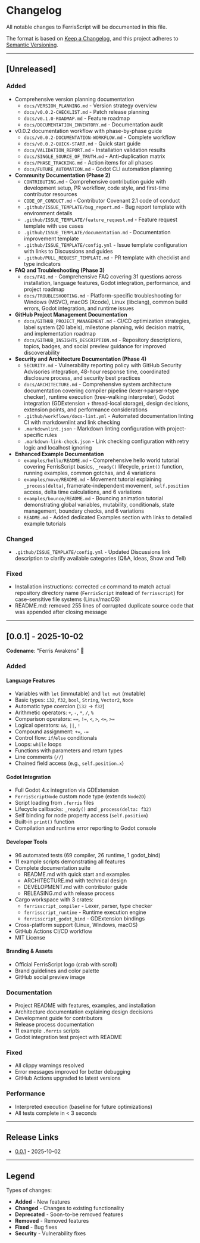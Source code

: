 # Changelog

All notable changes to FerrisScript will be documented in this file.

The format is based on [Keep a Changelog](https://keepachangelog.com/en/1.0.0/),
and this project adheres to [Semantic Versioning](https://semver.org/spec/v2.0.0.html).

---

## [Unreleased]

### Added
- Comprehensive version planning documentation
  - `docs/VERSION_PLANNING.md` - Version strategy overview
  - `docs/v0.0.2-CHECKLIST.md` - Patch release planning
  - `docs/v0.1.0-ROADMAP.md` - Feature roadmap
  - `docs/DOCUMENTATION_INVENTORY.md` - Documentation audit
- v0.0.2 documentation workflow with phase-by-phase guide
  - `docs/v0.0.2-DOCUMENTATION-WORKFLOW.md` - Complete workflow
  - `docs/v0.0.2-QUICK-START.md` - Quick start guide
  - `docs/VALIDATION_REPORT.md` - Installation validation results
  - `docs/SINGLE_SOURCE_OF_TRUTH.md` - Anti-duplication matrix
  - `docs/PHASE_TRACKING.md` - Action items for all phases
  - `docs/FUTURE_AUTOMATION.md` - Godot CLI automation planning
- **Community Documentation (Phase 2)**
  - `CONTRIBUTING.md` - Comprehensive contribution guide with development setup, PR workflow, code style, and first-time contributor resources
  - `CODE_OF_CONDUCT.md` - Contributor Covenant 2.1 code of conduct
  - `.github/ISSUE_TEMPLATE/bug_report.md` - Bug report template with environment details
  - `.github/ISSUE_TEMPLATE/feature_request.md` - Feature request template with use cases
  - `.github/ISSUE_TEMPLATE/documentation.md` - Documentation improvement template
  - `.github/ISSUE_TEMPLATE/config.yml` - Issue template configuration with links to Discussions and guides
  - `.github/PULL_REQUEST_TEMPLATE.md` - PR template with checklist and type indicators
- **FAQ and Troubleshooting (Phase 3)**
  - `docs/FAQ.md` - Comprehensive FAQ covering 31 questions across installation, language features, Godot integration, performance, and project roadmap
  - `docs/TROUBLESHOOTING.md` - Platform-specific troubleshooting for Windows (MSVC), macOS (Xcode), Linux (libclang), common build errors, Godot integration, and runtime issues
- **GitHub Project Management Documentation**
  - `docs/GITHUB_PROJECT_MANAGEMENT.md` - CI/CD optimization strategies, label system (20 labels), milestone planning, wiki decision matrix, and implementation roadmap
  - `docs/GITHUB_INSIGHTS_DESCRIPTION.md` - Repository descriptions, topics, badges, and social preview guidance for improved discoverability
- **Security and Architecture Documentation (Phase 4)**
  - `SECURITY.md` - Vulnerability reporting policy with GitHub Security Advisories integration, 48-hour response time, coordinated disclosure process, and security best practices
  - `docs/ARCHITECTURE.md` - Comprehensive system architecture documentation covering compiler pipeline (lexer→parser→type checker), runtime execution (tree-walking interpreter), Godot integration (GDExtension + thread-local storage), design decisions, extension points, and performance considerations
  - `.github/workflows/docs-lint.yml` - Automated documentation linting CI with markdownlint and link checking
  - `.markdownlint.json` - Markdown linting configuration with project-specific rules
  - `.markdown-link-check.json` - Link checking configuration with retry logic and localhost ignoring
- **Enhanced Example Documentation**
  - `examples/hello/README.md` - Comprehensive hello world tutorial covering FerrisScript basics, `_ready()` lifecycle, `print()` function, running examples, common gotchas, and 4 variations
  - `examples/move/README.md` - Movement tutorial explaining `_process(delta)`, framerate-independent movement, `self.position` access, delta time calculations, and 6 variations
  - `examples/bounce/README.md` - Bouncing animation tutorial demonstrating global variables, mutability, conditionals, state management, boundary checks, and 6 variations
  - `README.md` - Added dedicated Examples section with links to detailed example tutorials

### Changed
- `.github/ISSUE_TEMPLATE/config.yml` - Updated Discussions link description to clarify available categories (Q&A, Ideas, Show and Tell)

### Fixed
- Installation instructions: corrected `cd` command to match actual repository directory name (`FerrisScript` instead of `ferrisscript`) for case-sensitive file systems (Linux/macOS)
- README.md: removed 255 lines of corrupted duplicate source code that was appended after closing message

---

## [0.0.1] - 2025-10-02

**Codename**: "Ferris Awakens" 🦀

### Added

#### Language Features
- Variables with `let` (immutable) and `let mut` (mutable)
- Basic types: `i32`, `f32`, `bool`, `String`, `Vector2`, `Node`
- Automatic type coercion (`i32` → `f32`)
- Arithmetic operators: `+`, `-`, `*`, `/`, `%`
- Comparison operators: `==`, `!=`, `<`, `>`, `<=`, `>=`
- Logical operators: `&&`, `||`, `!`
- Compound assignment: `+=`, `-=`
- Control flow: `if`/`else` conditionals
- Loops: `while` loops
- Functions with parameters and return types
- Line comments (`//`)
- Chained field access (e.g., `self.position.x`)

#### Godot Integration
- Full Godot 4.x integration via GDExtension
- `FerrisScriptNode` custom node type (extends `Node2D`)
- Script loading from `.ferris` files
- Lifecycle callbacks: `_ready()` and `_process(delta: f32)`
- Self binding for node property access (`self.position`)
- Built-in `print()` function
- Compilation and runtime error reporting to Godot console

#### Developer Tools
- 96 automated tests (69 compiler, 26 runtime, 1 godot_bind)
- 11 example scripts demonstrating all features
- Complete documentation suite
  - README.md with quick start and examples
  - ARCHITECTURE.md with technical design
  - DEVELOPMENT.md with contributor guide
  - RELEASING.md with release process
- Cargo workspace with 3 crates:
  - `ferrisscript_compiler` - Lexer, parser, type checker
  - `ferrisscript_runtime` - Runtime execution engine
  - `ferrisscript_godot_bind` - GDExtension bindings
- Cross-platform support (Linux, Windows, macOS)
- GitHub Actions CI/CD workflow
- MIT License

#### Branding & Assets
- Official FerrisScript logo (crab with scroll)
- Brand guidelines and color palette
- GitHub social preview image

### Documentation
- Project README with features, examples, and installation
- Architecture documentation explaining design decisions
- Development guide for contributors
- Release process documentation
- 11 example `.ferris` scripts
- Godot integration test project with README

### Fixed
- All clippy warnings resolved
- Error messages improved for better debugging
- GitHub Actions upgraded to latest versions

### Performance
- Interpreted execution (baseline for future optimizations)
- All tests complete in < 3 seconds

---

## Release Links

- [0.0.1](https://github.com/dev-parkins/FerrisScript/releases/tag/v0.0.1) - 2025-10-02

---

## Legend

Types of changes:
- **Added** - New features
- **Changed** - Changes to existing functionality
- **Deprecated** - Soon-to-be removed features
- **Removed** - Removed features
- **Fixed** - Bug fixes
- **Security** - Vulnerability fixes
